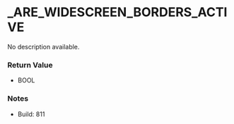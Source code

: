 # _ARE_WIDESCREEN_BORDERS_ACTIVE

No description available.

### Return Value
* BOOL

### Notes
* Build: 811

